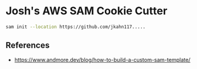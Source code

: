 # Josh's AWS SAM Cookie Cutter

``` bash
sam init --location https://github.com/jkahn117.....
```


## References

* https://www.andmore.dev/blog/how-to-build-a-custom-sam-template/